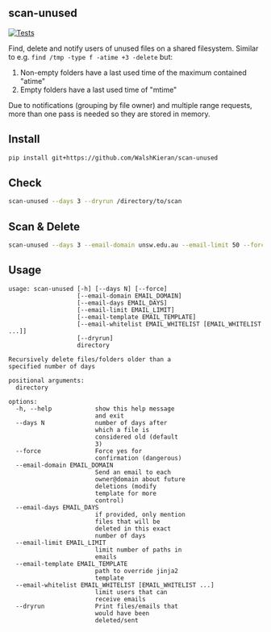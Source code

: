 ## scan-unused
[![Tests](https://github.com/WalshKieran/scan-unused/actions/workflows/run_tests.yml/badge.svg)](https://github.com/WalshKieran/scan-unused/actions/workflows/run_tests.yml)

Find, delete and notify users of unused files on a shared filesystem.
Similar to e.g. `find /tmp -type f -atime +3 -delete` but:
1. Non-empty folders have a last used time of the maximum contained "atime"
2. Empty folders have a last used time of "mtime"

Due to notifications (grouping by file owner) and multiple range requests, more than one pass is needed so they are stored in memory.

## Install
```bash
pip install git+https://github.com/WalshKieran/scan-unused
```

## Check
```bash
scan-unused --days 3 --dryrun /directory/to/scan
```

## Scan & Delete
```bash
scan-unused --days 3 --email-domain unsw.edu.au --email-limit 50 --force /directory/to/scan
```

## Usage
```
usage: scan-unused [-h] [--days N] [--force]
                   [--email-domain EMAIL_DOMAIN]
                   [--email-days EMAIL_DAYS]
                   [--email-limit EMAIL_LIMIT]
                   [--email-template EMAIL_TEMPLATE]
                   [--email-whitelist EMAIL_WHITELIST [EMAIL_WHITELIST ...]]
                   [--dryrun]
                   directory

Recursively delete files/folders older than a
specified number of days

positional arguments:
  directory

options:
  -h, --help            show this help message
                        and exit
  --days N              number of days after
                        which a file is
                        considered old (default
                        3)
  --force               Force yes for
                        confirmation (dangerous)
  --email-domain EMAIL_DOMAIN
                        Send an email to each
                        owner@domain about future
                        deletions (modify
                        template for more
                        control)
  --email-days EMAIL_DAYS
                        if provided, only mention
                        files that will be
                        deleted in this exact
                        number of days
  --email-limit EMAIL_LIMIT
                        limit number of paths in
                        emails
  --email-template EMAIL_TEMPLATE
                        path to override jinja2
                        template
  --email-whitelist EMAIL_WHITELIST [EMAIL_WHITELIST ...]
                        limit users that can
                        receive emails
  --dryrun              Print files/emails that
                        would have been
                        deleted/sent
```